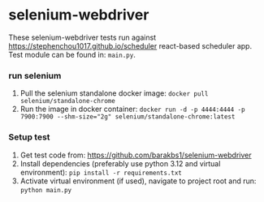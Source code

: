 # selenium-webdriver

These selenium-webdriver tests run against https://stephenchou1017.github.io/scheduler react-based scheduler app. Test module can be found in: `main.py`.

### run selenium
1. Pull the selenium standalone docker image: `docker pull selenium/standalone-chrome`
2. Run the image in docker container: `docker run -d -p 4444:4444 -p 7900:7900 --shm-size="2g" selenium/standalone-chrome:latest`

### Setup test
1. Get test code from: https://github.com/barakbs1/selenium-webdriver
2. Install dependencies (preferably use python 3.12 and virtual environment): `pip install -r requirements.txt`
3. Activate virtual environment (if used), navigate to project root and run: `python main.py`
